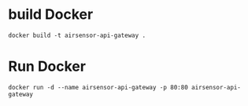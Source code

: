  # build Docker
    docker build -t airsensor-api-gateway .
 
 # Run Docker
    docker run -d --name airsensor-api-gateway -p 80:80 airsensor-api-gateway
